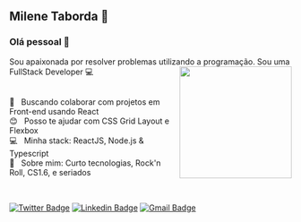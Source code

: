 ## Milene Taborda 💜

### Olá pessoal 👋
Sou apaixonada por resolver problemas utilizando a programação.
Sou uma FullStack Developer :computer:
<img align='right' src='https://media1.tenor.com/images/841aeb9f113999616d097b414c539dfd/tenor.gif?itemid=5368357' width='200'>

 <br/> :purple_heart: &nbsp; Buscando colaborar com projetos em Front-end usando React
 <br/> :blush: &nbsp; Posso te ajudar com CSS Grid Layout e Flexbox
 <br/> :computer: &nbsp; Minha stack: ReactJS, Node.js & Typescript
 <br/> 💬  &nbsp; Sobre mim: Curto tecnologias, Rock'n Roll, CS1.6, e seriados
 <br/>
 <br/>
 
## 
<a href="https://twitter.com/MileneTaborda"><img alt="Twitter Badge" src="https://img.shields.io/badge/-@MileneTaborda-6633cc?style=flat-square&labelColor=6633cc&logo=twitter&logoColor=white&link=https://twitter.com/MileneTaborda"/></a>
<a href="https://www.linkedin.com/in/milene-taborda/"><img alt="Linkedin Badge" src="https://img.shields.io/badge/-Milene%20Taborda-6633cc?style=flat-square&logo=Linkedin&logoColor=white&link=https://www.linkedin.com/in/milene-taborda/"/></a>
<a href="mailto:milenetaborda1@outlook.com"><img alt="Gmail Badge" src="https://img.shields.io/badge/-milenetaborda1@outlook.com-6633cc?style=flat-square&logo=Gmail&logoColor=white&link=mailto:milenetaborda1@outlook.com"/></a>
